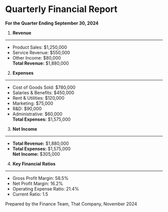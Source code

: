 Quarterly Financial Report
==========================

**For the Quarter Ending September 30, 2024**

1. **Revenue**
-------------
- Product Sales: $1,250,000
- Service Revenue: $550,000
- Other Income: $80,000  
**Total Revenue:** $1,880,000

2. **Expenses**
--------------
- Cost of Goods Sold: $780,000
- Salaries & Benefits: $450,000
- Rent & Utilities: $120,000
- Marketing: $75,000
- R&D: $90,000
- Administrative: $60,000  
**Total Expenses:** $1,575,000

3. **Net Income**
----------------
- **Total Revenue:** $1,880,000
- **Total Expenses:** $1,575,000  
**Net Income:** $305,000

4. **Key Financial Ratios**
---------------------------
- Gross Profit Margin: 58.5%
- Net Profit Margin: 16.2%
- Operating Expense Ratio: 21.4%
- Current Ratio: 1.5

Prepared by the Finance Team, That Company, November 2024
